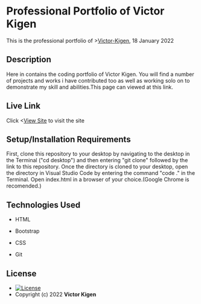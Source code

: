 # Professional Portfolio of Victor Kigen
This is the professional portfolio of >[Victor-Kigen](https://github.com/kigensky), 18 January 2022

## Description
Here in contains the coding portfolio of Victor Kigen. You will find a number of projects and works i have contributed too as well as working solo on to demonstrate my skill and abilities.This page can viewed at this link.
##  Live Link  
 Click <[View Site](kigensky.github.io/kigen-portfolio/)  to visit the site

## Setup/Installation Requirements
First, clone this repository to your desktop by navigating to the desktop in the Terminal ("cd desktop") and then entering "git clone" followed by the link to this repository.
Once the directory is cloned to your desktop, open the directory in Visual Studio Code by entering the command "code ." in the Terminal.
Open index.html in a browser of your choice.(Google Chrome is recomended.)
## Technologies Used
* HTML

* Bootstrap

* CSS

* Git

## License
* [![License](https://img.shields.io/packagist/l/loopline-systems/closeio-api-wrapper.svg)](https://github.com/kigensky/pic-galery/blob/main/LICENCE)  
* Copyright (c) 2022 **Victor Kigen**